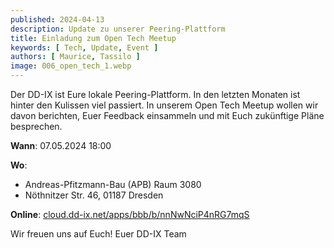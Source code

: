```yaml
---
published: 2024-04-13
description: Update zu unserer Peering-Plattform
title: Einladung zum Open Tech Meetup
keywords: [ Tech, Update, Event ]
authors: [ Maurice, Tassilo ]
image: 006_open_tech_1.webp
---
```



Der DD-IX ist Eure lokale Peering-Plattform. In den letzten Monaten ist hinter den Kulissen viel passiert. In unserem Open Tech Meetup wollen wir davon berichten, Euer Feedback einsammeln und mit Euch zukünftige Pläne besprechen.

**Wann**: 07.05.2024 18:00

**Wo**: 

  - Andreas-Pfitzmann-Bau (APB) Raum 3080
  - Nöthnitzer Str. 46, 01187 Dresden

**Online**: [cloud.dd-ix.net/apps/bbb/b/nnNwNciP4nRG7mqS](https://cloud.dd-ix.net/apps/bbb/b/nnNwNciP4nRG7mqS)

Wir freuen uns auf Euch!
Euer DD-IX Team
